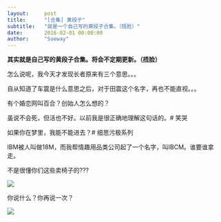 ```yaml
---
layout:     post
title:      "[合集] 黄段子"
subtitle:   "就是一个自己写的黄段子合集。（捂脸）"
date:       2016-02-01 00:00:00
author:     "Sueway"
---
```

**其实就是自己写的黄段子合集。将会不定期更新。（捂脸）**

怎么说呢，我今天才发现长者原来有三个意思。。。


自从知道了车震是什么意思之后，对于田震这个名字，再也不能直视。。。

有个婚恋网叫百合？创始人怎么想的？

虽说不会死，但活也不好。以前我是很正确地理解这句话的。# 笑哭

如果你在梦里，我能不能进去？# 细思污极系列

IBM被人叫做18M，而我帮情趣用品类公司起了一个名字，叫IBCM。谁要谁拿走。

不是很懂你们这些卖椅子的???

![](http://ww2.sinaimg.cn/bmiddle/6bbe8a3cgw1f198iz848qj20x2086dia.jpg)

你说什么？你再说一次？

![](http://ww4.sinaimg.cn/bmiddle/6bbe8a3cgw1exqab1unqpj20j60ehdgu.jpg)

